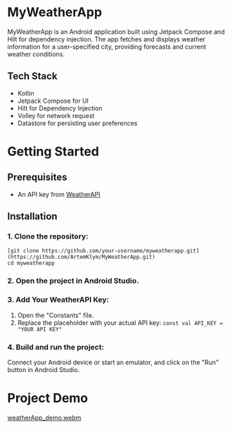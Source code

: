 # MyWeatherApp
MyWeatherApp is an Android application built using Jetpack Compose and Hilt for dependency injection.
The app fetches and displays weather information for a user-specified city, providing forecasts and current weather conditions.

## Tech Stack
* Kotlin
* Jetpack Compose for UI
* Hilt for Dependency Injection
* Volley for network request
* Datastore for persisting user preferences

# Getting Started
## Prerequisites
* An API key from [WeatherAPI](https://www.weatherapi.com/)

## Installation
### 1. Clone the repository:
```
[git clone https://github.com/your-username/myweatherapp.git](https://github.com/ArtemKlym/MyWeatherApp.git)
cd myweatherapp
```
### 2. Open the project in Android Studio.
### 3. Add Your WeatherAPI Key:
1. Open the "Constants" file.
2. Replace the placeholder with your actual API key:
`const val API_KEY = "YOUR API KEY"` 
### 4. Build and run the project:
Connect your Android device or start an emulator, and click on the "Run" button in Android Studio.

# Project Demo
[weatherApp_demo.webm](https://github.com/user-attachments/assets/3ca9045c-8167-4f83-8f5e-2a85ccd7218b)
